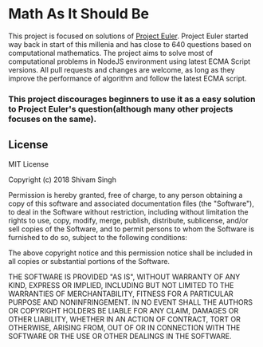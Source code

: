 # Math As It Should Be

This project is focused on solutions of [Project Euler](https://projecteuler.net). Project Euler started way back in start of this millenia and has close to 640 questions based on computational mathematics. The project aims to solve most of computational problems in NodeJS environment using latest ECMA Script versions. All pull requests and changes are welcome, as long as they improve the performance of algorithm and follow the latest ECMA script.

### This project discourages beginners to use it as a easy solution to Project Euler's question(although many other projects focuses on the same).


## License

MIT License

Copyright (c) 2018 Shivam Singh

Permission is hereby granted, free of charge, to any person obtaining a copy
of this software and associated documentation files (the "Software"), to deal
in the Software without restriction, including without limitation the rights
to use, copy, modify, merge, publish, distribute, sublicense, and/or sell
copies of the Software, and to permit persons to whom the Software is
furnished to do so, subject to the following conditions:

The above copyright notice and this permission notice shall be included in all
copies or substantial portions of the Software.

THE SOFTWARE IS PROVIDED "AS IS", WITHOUT WARRANTY OF ANY KIND, EXPRESS OR
IMPLIED, INCLUDING BUT NOT LIMITED TO THE WARRANTIES OF MERCHANTABILITY,
FITNESS FOR A PARTICULAR PURPOSE AND NONINFRINGEMENT. IN NO EVENT SHALL THE
AUTHORS OR COPYRIGHT HOLDERS BE LIABLE FOR ANY CLAIM, DAMAGES OR OTHER
LIABILITY, WHETHER IN AN ACTION OF CONTRACT, TORT OR OTHERWISE, ARISING FROM,
OUT OF OR IN CONNECTION WITH THE SOFTWARE OR THE USE OR OTHER DEALINGS IN THE
SOFTWARE.


